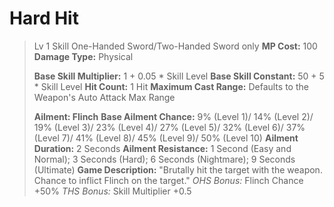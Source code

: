 # __Hard Hit__ #
>Lv 1 Skill
>One-Handed Sword/Two-Handed Sword only
>**MP Cost:** 100
>**Damage Type:** Physical
>
> **Base Skill Multiplier:** 1 + 0.05 * Skill Level
> **Base Skill Constant:** 50 + 5 * Skill Level
> **Hit Count:** 1 Hit
> **Maximum Cast Range:** Defaults to the Weapon's Auto Attack Max Range
> 
> **Ailment: Flinch**
> **Base Ailment Chance:** 9% (Level 1)/ 14% (Level 2)/ 19% (Level 3)/ 23% (Level 4)/ 27% (Level 5)/ 32% (Level 6)/ 37% (Level 7)/ 41% (Level 8)/ 45% (Level 9)/ 50% (Level 10)
> **Ailment Duration:** 2 Seconds
> **Ailment Resistance:** 1 Second (Easy and Normal); 3 Seconds (Hard); 6 Seconds (Nightmare); 9 Seconds (Ultimate)
> **Game Description:** "Brutally hit the target with the weapon. Chance to inflict Flinch on the target."
> *OHS Bonus:* Flinch Chance +50%
> *THS Bonus:* Skill Multiplier +0.5
